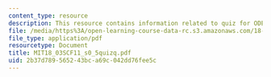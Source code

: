 ```yaml
---
content_type: resource
description: This resource contains information related to quiz for ODE.
file: /media/https%3A/open-learning-course-data-rc.s3.amazonaws.com/18-03sc-differential-equations-fall-2011/2b37d789565243bca69c042dd76fee5c_MIT18_03SCF11_s0_5quizq.pdf
file_type: application/pdf
resourcetype: Document
title: MIT18_03SCF11_s0_5quizq.pdf
uid: 2b37d789-5652-43bc-a69c-042dd76fee5c
---
```

